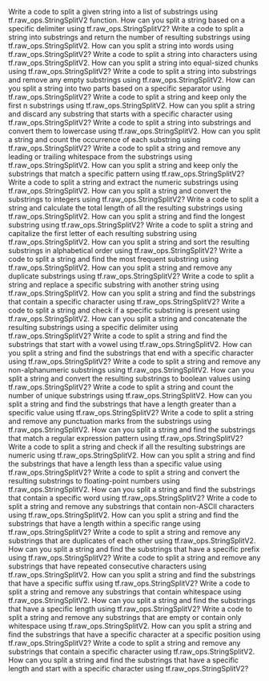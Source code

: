 Write a code to split a given string into a list of substrings using tf.raw_ops.StringSplitV2 function.
How can you split a string based on a specific delimiter using tf.raw_ops.StringSplitV2?
Write a code to split a string into substrings and return the number of resulting substrings using tf.raw_ops.StringSplitV2.
How can you split a string into words using tf.raw_ops.StringSplitV2?
Write a code to split a string into characters using tf.raw_ops.StringSplitV2.
How can you split a string into equal-sized chunks using tf.raw_ops.StringSplitV2?
Write a code to split a string into substrings and remove any empty substrings using tf.raw_ops.StringSplitV2.
How can you split a string into two parts based on a specific separator using tf.raw_ops.StringSplitV2?
Write a code to split a string and keep only the first n substrings using tf.raw_ops.StringSplitV2.
How can you split a string and discard any substring that starts with a specific character using tf.raw_ops.StringSplitV2?
Write a code to split a string into substrings and convert them to lowercase using tf.raw_ops.StringSplitV2.
How can you split a string and count the occurrence of each substring using tf.raw_ops.StringSplitV2?
Write a code to split a string and remove any leading or trailing whitespace from the substrings using tf.raw_ops.StringSplitV2.
How can you split a string and keep only the substrings that match a specific pattern using tf.raw_ops.StringSplitV2?
Write a code to split a string and extract the numeric substrings using tf.raw_ops.StringSplitV2.
How can you split a string and convert the substrings to integers using tf.raw_ops.StringSplitV2?
Write a code to split a string and calculate the total length of all the resulting substrings using tf.raw_ops.StringSplitV2.
How can you split a string and find the longest substring using tf.raw_ops.StringSplitV2?
Write a code to split a string and capitalize the first letter of each resulting substring using tf.raw_ops.StringSplitV2.
How can you split a string and sort the resulting substrings in alphabetical order using tf.raw_ops.StringSplitV2?
Write a code to split a string and find the most frequent substring using tf.raw_ops.StringSplitV2.
How can you split a string and remove any duplicate substrings using tf.raw_ops.StringSplitV2?
Write a code to split a string and replace a specific substring with another string using tf.raw_ops.StringSplitV2.
How can you split a string and find the substrings that contain a specific character using tf.raw_ops.StringSplitV2?
Write a code to split a string and check if a specific substring is present using tf.raw_ops.StringSplitV2.
How can you split a string and concatenate the resulting substrings using a specific delimiter using tf.raw_ops.StringSplitV2?
Write a code to split a string and find the substrings that start with a vowel using tf.raw_ops.StringSplitV2.
How can you split a string and find the substrings that end with a specific character using tf.raw_ops.StringSplitV2?
Write a code to split a string and remove any non-alphanumeric substrings using tf.raw_ops.StringSplitV2.
How can you split a string and convert the resulting substrings to boolean values using tf.raw_ops.StringSplitV2?
Write a code to split a string and count the number of unique substrings using tf.raw_ops.StringSplitV2.
How can you split a string and find the substrings that have a length greater than a specific value using tf.raw_ops.StringSplitV2?
Write a code to split a string and remove any punctuation marks from the substrings using tf.raw_ops.StringSplitV2.
How can you split a string and find the substrings that match a regular expression pattern using tf.raw_ops.StringSplitV2?
Write a code to split a string and check if all the resulting substrings are numeric using tf.raw_ops.StringSplitV2.
How can you split a string and find the substrings that have a length less than a specific value using tf.raw_ops.StringSplitV2?
Write a code to split a string and convert the resulting substrings to floating-point numbers using tf.raw_ops.StringSplitV2.
How can you split a string and find the substrings that contain a specific word using tf.raw_ops.StringSplitV2?
Write a code to split a string and remove any substrings that contain non-ASCII characters using tf.raw_ops.StringSplitV2.
How can you split a string and find the substrings that have a length within a specific range using tf.raw_ops.StringSplitV2?
Write a code to split a string and remove any substrings that are duplicates of each other using tf.raw_ops.StringSplitV2.
How can you split a string and find the substrings that have a specific prefix using tf.raw_ops.StringSplitV2?
Write a code to split a string and remove any substrings that have repeated consecutive characters using tf.raw_ops.StringSplitV2.
How can you split a string and find the substrings that have a specific suffix using tf.raw_ops.StringSplitV2?
Write a code to split a string and remove any substrings that contain whitespace using tf.raw_ops.StringSplitV2.
How can you split a string and find the substrings that have a specific length using tf.raw_ops.StringSplitV2?
Write a code to split a string and remove any substrings that are empty or contain only whitespace using tf.raw_ops.StringSplitV2.
How can you split a string and find the substrings that have a specific character at a specific position using tf.raw_ops.StringSplitV2?
Write a code to split a string and remove any substrings that contain a specific character using tf.raw_ops.StringSplitV2.
How can you split a string and find the substrings that have a specific length and start with a specific character using tf.raw_ops.StringSplitV2?